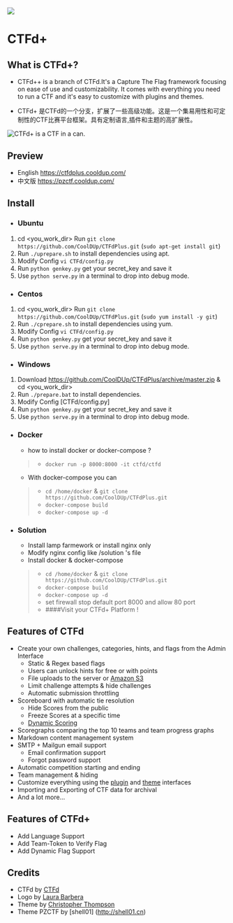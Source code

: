 ![](https://github.com/CoolDUp/CTFdPlus/blob/master/CTFd/themes/pzctf/static/img/logo.png?raw=true)
====
# CTFd+

## What is CTFd+?

* CTFd++ is a branch of CTFd.It's a Capture The Flag framework focusing on ease of use and customizability. It comes with everything you need to run a CTF and it's easy to customize with plugins and themes.

* CTFd+ 是CTFd的一个分支，扩展了一些高级功能。这是一个集易用性和可定制性的CTF比赛平台框架。具有定制语言,插件和主题的高扩展性。

![CTFd+ is a CTF in a can.](https://github.com/CoolDUp/CTFdPlus/blob/master/CTFd/themes/pzctf/static/img/scoreboard.png?raw=true)

## Preview
* English https://ctfdplus.cooldup.com/
* 中文版 https://pzctf.cooldup.com/

## Install
* ### Ubuntu
 1. cd <you_work_dir> Run `git clone https://github.com/CoolDUp/CTFdPlus.git` (`sudo apt-get install git`)
 2. Run `./uprepare.sh` to install dependencies using apt.
 3. Modify Config `vi CTFd/config.py`
 4. Run `python genkey.py` get your secret_key and save it
 5. Use `python serve.py` in a terminal to drop into debug mode.
* ### Centos
 1. cd <you_work_dir> Run `git clone https://github.com/CoolDUp/CTFdPlus.git` (`sudo yum install -y git`)
 2. Run `./cprepare.sh` to install dependencies using yum.
 3. Modify Config `vi CTFd/config.py`
 4. Run `python genkey.py` get your secret_key and save it
 5. Use `python serve.py` in a terminal to drop into debug mode.
* ### Windows
 1. Download https://github.com/CoolDUp/CTFdPlus/archive/master.zip & cd <you_work_dir>
 2. Run `./prepare.bat` to install dependencies.
 3. Modify Config [CTFd/config.py]
 4. Run `python genkey.py` get your secret_key and save it
 5. Use `python serve.py` in a terminal to drop into debug mode.
* ### Docker
    * how to install docker or docker-compose ?
    > * `docker run -p 8000:8000 -it ctfd/ctfd`
    * With docker-compose you can   
    > * `cd /home/docker` & `git clone https://github.com/CoolDUp/CTFdPlus.git`
    > * `docker-compose build`
    > * `docker-compose up -d`
* ### Solution
    * Install lamp farmework or install nginx only
    * Modify nginx config like /solution 's file
    * Install docker &  docker-compose  
    > * `cd /home/docker` & `git clone https://github.com/CoolDUp/CTFdPlus.git`
    > * `docker-compose build`
    > * `docker-compose up -d`
    > * set firewall stop default port 8000 and allow 80 port
    > * ####Visit your CTFd+ Platform !
 
## Features of CTFd
 * Create your own challenges, categories, hints, and flags from the Admin Interface
    * Static & Regex based flags
    * Users can unlock hints for free or with points
    * File uploads to the server or [Amazon S3](https://github.com/CTFd/CTFd-S3-plugin)
    * Limit challenge attempts & hide challenges
    * Automatic submission throttling
 * Scoreboard with automatic tie resolution
    * Hide Scores from the public
    * Freeze Scores at a specific time
    * [Dynamic Scoring](https://github.com/CTFd/DynamicValueChallenge)
 * Scoregraphs comparing the top 10 teams and team progress graphs
 * Markdown content management system
 * SMTP + Mailgun email support
    * Email confirmation support
    * Forgot password support
 * Automatic competition starting and ending
 * Team management & hiding
 * Customize everything using the [plugin](https://github.com/CTFd/CTFd/wiki/Plugins) and [theme](https://github.com/CTFd/CTFd/tree/master/CTFd/themes) interfaces
 * Importing and Exporting of CTF data for archival
 * And a lot more...
 
## Features of CTFd+
* Add Language Support
* Add Team-Token to Verify Flag
* Add Dynamic Flag Support


## Credits
 * CTFd by [CTFd](https://ctfd.io/)
 * Logo by [Laura Barbera](http://www.laurabb.com/)
 * Theme by [Christopher Thompson](https://github.com/breadchris)
 * Theme PZCTF by [shell01] (http://shell01.cn)
